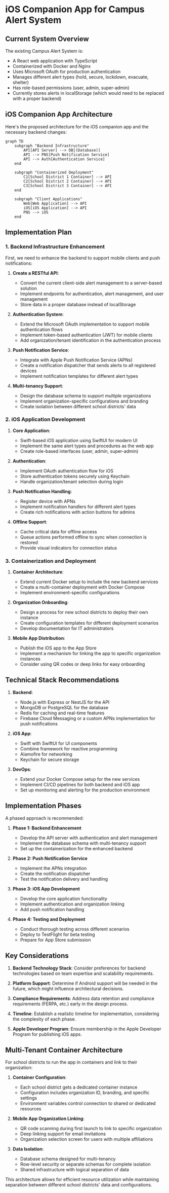 # iOS Companion App for Campus Alert System

## Current System Overview

The existing Campus Alert System is:
- A React web application with TypeScript
- Containerized with Docker and Nginx
- Uses Microsoft OAuth for production authentication
- Manages different alert types (hold, secure, lockdown, evacuate, shelter)
- Has role-based permissions (user, admin, super-admin)
- Currently stores alerts in localStorage (which would need to be replaced with a proper backend)

## iOS Companion App Architecture

Here's the proposed architecture for the iOS companion app and the necessary backend changes:

```mermaid
graph TD
    subgraph "Backend Infrastructure"
        API[API Server] --> DB[(Database)]
        API --> PNS[Push Notification Service]
        API --> Auth[Authentication Service]
    end

    subgraph "Containerized Deployment"
        C1[School District 1 Container] --> API
        C2[School District 2 Container] --> API
        C3[School District 3 Container] --> API
    end

    subgraph "Client Applications"
        Web[Web Application] --> API
        iOS[iOS Application] --> API
        PNS --> iOS
    end
```

## Implementation Plan

### 1. Backend Infrastructure Enhancement

First, we need to enhance the backend to support mobile clients and push notifications:

1. **Create a RESTful API**:
   - Convert the current client-side alert management to a server-based solution
   - Implement endpoints for authentication, alert management, and user management
   - Store data in a proper database instead of localStorage

2. **Authentication System**:
   - Extend the Microsoft OAuth implementation to support mobile authentication flows
   - Implement token-based authentication (JWT) for mobile clients
   - Add organization/tenant identification in the authentication process

3. **Push Notification Service**:
   - Integrate with Apple Push Notification Service (APNs)
   - Create a notification dispatcher that sends alerts to all registered devices
   - Implement notification templates for different alert types

4. **Multi-tenancy Support**:
   - Design the database schema to support multiple organizations
   - Implement organization-specific configurations and branding
   - Create isolation between different school districts' data

### 2. iOS Application Development

1. **Core Application**:
   - Swift-based iOS application using SwiftUI for modern UI
   - Implement the same alert types and procedures as the web app
   - Create role-based interfaces (user, admin, super-admin)

2. **Authentication**:
   - Implement OAuth authentication flow for iOS
   - Store authentication tokens securely using Keychain
   - Handle organization/tenant selection during login

3. **Push Notification Handling**:
   - Register device with APNs
   - Implement notification handlers for different alert types
   - Create rich notifications with action buttons for admins

4. **Offline Support**:
   - Cache critical data for offline access
   - Queue actions performed offline to sync when connection is restored
   - Provide visual indicators for connection status

### 3. Containerization and Deployment

1. **Container Architecture**:
   - Extend current Docker setup to include the new backend services
   - Create a multi-container deployment with Docker Compose
   - Implement environment-specific configurations

2. **Organization Onboarding**:
   - Design a process for new school districts to deploy their own instance
   - Create configuration templates for different deployment scenarios
   - Develop documentation for IT administrators

3. **Mobile App Distribution**:
   - Publish the iOS app to the App Store
   - Implement a mechanism for linking the app to specific organization instances
   - Consider using QR codes or deep links for easy onboarding

## Technical Stack Recommendations

1. **Backend**:
   - Node.js with Express or NestJS for the API
   - MongoDB or PostgreSQL for the database
   - Redis for caching and real-time features
   - Firebase Cloud Messaging or a custom APNs implementation for push notifications

2. **iOS App**:
   - Swift with SwiftUI for UI components
   - Combine framework for reactive programming
   - Alamofire for networking
   - Keychain for secure storage

3. **DevOps**:
   - Extend your Docker Compose setup for the new services
   - Implement CI/CD pipelines for both backend and iOS app
   - Set up monitoring and alerting for the production environment

## Implementation Phases

A phased approach is recommended:

1. **Phase 1: Backend Enhancement**
   - Develop the API server with authentication and alert management
   - Implement the database schema with multi-tenancy support
   - Set up the containerization for the enhanced backend

2. **Phase 2: Push Notification Service**
   - Implement the APNs integration
   - Create the notification dispatcher
   - Test the notification delivery and handling

3. **Phase 3: iOS App Development**
   - Develop the core application functionality
   - Implement authentication and organization linking
   - Add push notification handling

4. **Phase 4: Testing and Deployment**
   - Conduct thorough testing across different scenarios
   - Deploy to TestFlight for beta testing
   - Prepare for App Store submission

## Key Considerations

1. **Backend Technology Stack**: Consider preferences for backend technologies based on team expertise and scalability requirements.

2. **Platform Support**: Determine if Android support will be needed in the future, which might influence architectural decisions.

3. **Compliance Requirements**: Address data retention and compliance requirements (FERPA, etc.) early in the design process.

4. **Timeline**: Establish a realistic timeline for implementation, considering the complexity of each phase.

5. **Apple Developer Program**: Ensure membership in the Apple Developer Program for publishing iOS apps.

## Multi-Tenant Container Architecture

For school districts to run the app in containers and link to their organization:

1. **Container Configuration**:
   - Each school district gets a dedicated container instance
   - Configuration includes organization ID, branding, and specific settings
   - Environment variables control connection to shared or dedicated resources

2. **Mobile App Organization Linking**:
   - QR code scanning during first launch to link to specific organization
   - Deep linking support for email invitations
   - Organization selection screen for users with multiple affiliations

3. **Data Isolation**:
   - Database schema designed for multi-tenancy
   - Row-level security or separate schemas for complete isolation
   - Shared infrastructure with logical separation of data

This architecture allows for efficient resource utilization while maintaining separation between different school districts' data and configurations.
